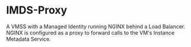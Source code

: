 # IMDS-Proxy
A VMSS with a Managed Identity running NGINX behind a Load Balancer. NGINX is configured as a proxy to forward calls to the VM's Instance Metadata Service.

